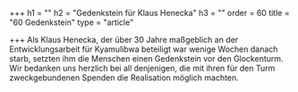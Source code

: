 +++
h1 = ""
h2 = "Gedenkstein für Klaus Henecka"
h3 = ""
order = 60
title = "60 Gedenkstein"
type = "article"

+++
Als Klaus Henecka, der über 30 Jahre maßgeblich an der Entwicklungsarbeit für Kyamulibwa beteiligt war wenige Wochen danach starb, setzten ihm die Menschen einen Gedenkstein vor den Glockenturm. Wir bedanken uns herzlich bei all denjenigen, die mit ihren für den Turm zweckgebundenen Spenden die Realisation möglich machten.